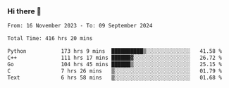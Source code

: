 ### Hi there 👋

<!--
**floyiac/floyiac** is a ✨ _special_ ✨ repository because its `README.md` (this file) appears on your GitHub profile.

Here are some ideas to get you started:

- 🔭 I’m currently working on ...
- 🌱 I’m currently learning ...
- 👯 I’m looking to collaborate on ...
- 🤔 I’m looking for help with ...
- 💬 Ask me about ...
- 📫 How to reach me: ...
- 😄 Pronouns: ...
- ⚡ Fun fact: ...
-->

<!--START_SECTION:waka-->

```txt
From: 16 November 2023 - To: 09 September 2024

Total Time: 416 hrs 20 mins

Python           173 hrs 9 mins  ██████████▒░░░░░░░░░░░░░░   41.58 %
C++              111 hrs 17 mins ██████▓░░░░░░░░░░░░░░░░░░   26.72 %
Go               104 hrs 45 mins ██████▒░░░░░░░░░░░░░░░░░░   25.15 %
C                7 hrs 26 mins   ▒░░░░░░░░░░░░░░░░░░░░░░░░   01.79 %
Text             6 hrs 58 mins   ▒░░░░░░░░░░░░░░░░░░░░░░░░   01.68 %
```

<!--END_SECTION:waka-->
